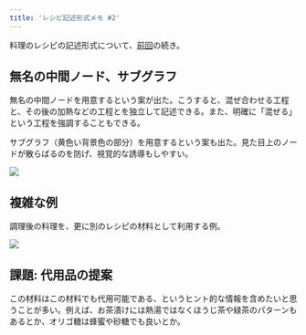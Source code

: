 ```yaml
---
title: 'レシピ記述形式メモ #2'
---
```

料理のレシピの記述形式について、[前回](https://r7kamura.com/articles/2022-05-13-mermaid-recipe-memo)の続き。

無名の中間ノード、サブグラフ
--------------

無名の中間ノードを用意するという案が出た。こうすると、混ぜ合わせる工程と、その後の加熱などの工程とを独立して記述できる。また、明確に「混ぜる」という工程を強調することもできる。

サブグラフ（黄色い背景色の部分）を用意するという案も出た。見た目上のノードが散らばるのを防げ、視覚的な誘導もしやすい。

![](https://lh3.googleusercontent.com/AvC3C1CiIYVdfsDwvcBUQKDnhPpEo5-m_A5xmszQzJOWN7qDBlzzbNqQC5lTzCI7daxyD7ZgUhJCAtKReGW0uf7PTfcgRLBsFz5kBreo-yRKulXmqj3Vql7ZyFsCMN_cxabUWbguSNJS1Kkz47XpXs2_OCLolQcou5E0I5XBTSNcQ3iXSTE96IRM2pi4)

複雑な例
----

調理後の料理を、更に別のレシピの材料として利用する例。

![](https://lh6.googleusercontent.com/6JcMcdI_Gx4-e9Ka2MbCjJguBZN4PDHbhBGk3n19HGCB7pSymtv2R956h8fG1hsJ6Z9G1EluuiANj_-FJ5bitI3y9rpeuzXk28zViW89sH6y3sNpgnkcrPLK10Vzp3Ab2o24tzB92eGdQLUGCgRdPPM5s_upZs--gDeWN0iMSK5yEi8RH17z3b3EaMEP)

課題: 代用品の提案
----------

この材料はこの材料でも代用可能である、というヒント的な情報を含めたいと思うことが多い。例えば、お茶漬けには熱湯ではなくほうじ茶や緑茶のパターンもあるとか、オリゴ糖は蜂蜜や砂糖でも良いとか。
